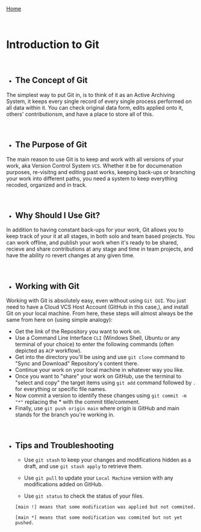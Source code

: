 [Home](README.md)

<br>

# Introduction to  Git

<br>

- ## The Concept of Git
The simplest way to put Git in, is to think of it as an Active Archiving System, it keeps every single record of every single process performed on all data within it.
You can check original data form, edits applied onto it, others' contributionsm, and have a place to store all of this.

<br>


- ## The Purpose of Git
The main reason to use Git is to keep and work with all versions of your work, aka Version Control System `VCS`. Whether it be for documenation purposes, re-visitng and editing past works, keeping back-ups or branching your work into different paths, you need a system to keep everything recoded, organized and in track.

<br>

- ## Why Should I Use Git?
In addition to having constant back-ups for your work, Git allows you to keep track of your it at all stages, in both solo and team based projects. You can work offline, and publish your work when it's ready to be shared, recieve and share contributions at any stage and time in team projects, and have the ability ro revert changes at any given time.

<br>

- ## Working with Git
Working with Git is absolutely easy, even without using `Git GUI`. You just need to have a Cloud VCS Host Account (GitHub in this case,), and install Git on your local machine. From here, these steps will almost always be the same from here on (using simple analogy):
- Get the link of the Repository you want to work on.
- Use a Command Line Interface `CLI` (Windows Shell, Ubuntu or any terminal of your choice) to enter the following commands (often depicted as `ACP` workflow).
- Get into the directory you'll be using and use `git clone` command to "Sync and Download" Repository's content there.
- Continue your work on your local machine in whatever way you like.
- Once you want to "share" your work on GitHub, use the terminal to "select and copy" the target items using `git add` command followed by `.` for everything or specific file names.
- Now commit a version to identify these changes using `git commit -m "*"` replacing the * with the commit title/comment.
- Finally, use `git push origin main` where origin is GitHub and main stands for the branch you're working in.

<br>

- ## Tips and Troubleshooting
  - Use `git stash` to keep your changes and modifications hidden as a draft, and use `git stash apply` to retrieve them.

  - Use `git pull` to update your `Local Machine` version with any modifications added on GitHub.

  - Use `git status` to check the status of your files.

   `[main !] means that some modification was applied but not commited.` 
  
   `[main *] means that some modification was commited but not yet pushed.`